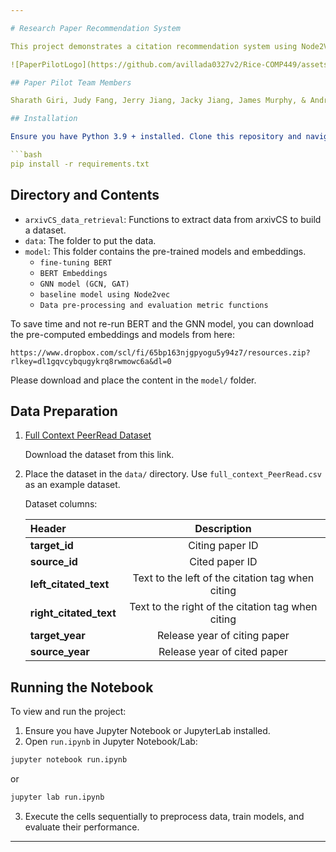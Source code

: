 ```yaml
---

# Research Paper Recommendation System

This project demonstrates a citation recommendation system using Node2Vec and BERT+GNN models on the PeerRead dataset. It provides instructions for preprocessing data, training models, and evaluating their performance.

![PaperPilotLogo](https://github.com/avillada0327v2/Rice-COMP449/assets/142918860/8a23ddf3-61bf-4c6d-9c77-e810103795df)

## Paper Pilot Team Members

Sharath Giri, Judy Fang, Jerry Jiang, Jacky Jiang, James Murphy, & Andres Villada

## Installation

Ensure you have Python 3.9 + installed. Clone this repository and navigate to the project directory. Install dependencies using:

```bash
pip install -r requirements.txt
```

## Directory and Contents

* `arxivCS_data_retrieval`: Functions to extract data from arxivCS to build a dataset. 
* `data`: The folder to put the data.
* `model`: This folder contains the pre-trained models and embeddings.
  * `fine-tuning BERT`
  * `BERT Embeddings`
  * `GNN model (GCN, GAT)`
  * `baseline model using Node2vec`
  * `Data pre-processing and evaluation metric functions`

To save time and not re-run BERT and the GNN model, you can download the pre-computed embeddings and models from here:
```
https://www.dropbox.com/scl/fi/65bp163njgpyogu5y94z7/resources.zip?rlkey=dl1gqvcybqugykrq8rwmowc6a&dl=0
```
Please download and place the content in the `model/` folder.

## Data Preparation

1. [Full Context PeerRead Dataset](https://bert-gcn-for-paper-citation.s3.ap-northeast-2.amazonaws.com/PeerRead/full_context_PeerRead.csv)

   Download the dataset from this link.

2. Place the dataset in the `data/` directory. Use `full_context_PeerRead.csv` as an example dataset.

   Dataset columns:

   | Header                              |                    Description                    |
   | :---------------------------------- | :-----------------------------------------------: |
   | <strong>target_id</strong>          |                  Citing paper ID                  |
   | <strong>source_id</strong>          |                  Cited paper ID                   |
   | <strong>left_citated_text</strong>  | Text to the left of the citation tag when citing  |
   | <strong>right_citated_text</strong> | Text to the right of the citation tag when citing |
   | <strong>target_year</strong>        |             Release year of citing paper          |
   | <strong>source_year</strong>        |             Release year of cited paper           |


## Running the Notebook

To view and run the project:

1. Ensure you have Jupyter Notebook or JupyterLab installed.
2. Open `run.ipynb` in Jupyter Notebook/Lab:

```bash
jupyter notebook run.ipynb
```
or
```bash
jupyter lab run.ipynb
```

3. Execute the cells sequentially to preprocess data, train models, and evaluate their performance.

---
```

